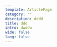 ```yaml
---
template: ArticlePage
category: ""
description: dddd
title: ddd
intro: dwddw
wide: false
lang: false
---
```


